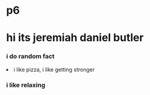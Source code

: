 # p6
<!DOCTYPE html>
<html lang="en">
<head>
    <meta charset="UTF-8">
    <meta name="viewport" content="width=device-width, initial-scale=1.0">
    <title>Document</title>
</head>
<body>
    <h1>hi its jeremiah daniel butler</h1>
    <h3> i do <b>random fact</b> </h3>
    <li> i like pizza, i like getting stronger</li>
    <h3>i like relaxing</h3>
</body>
</html>
